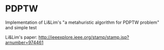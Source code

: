 # PDPTW

Implementation of Li&Lim's "a metahuristic algorithm for PDPTW problem" and simple test

Li&Lim's paper: http://ieeexplore.ieee.org/stamp/stamp.jsp?arnumber=974461

